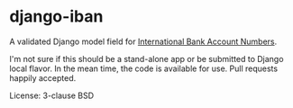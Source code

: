 django-iban
===========

A validated Django model field for [International Bank Account Numbers](https://en.wikipedia.org/wiki/International_Bank_Account_Number).

I'm not sure if this should be a stand-alone app or be submitted to Django
local flavor. In the mean time, the code is available for use. Pull requests
happily accepted.

License: 3-clause BSD
